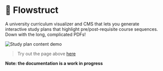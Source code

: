 # 📅 Flowstruct
A university curriculum visualizer and CMS that lets you generate interactive study plans that highlight pre/post-requisite course sequences. Down with the long, complicated PDFs!

![Study plan content demo](assets/content-demo.gif)

> Try out the page above [here](https://gjuplans.com/study-plans/1)

**Note: the documentation is a  work in progress**
